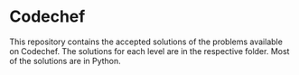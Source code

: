 # Codechef
This repository contains the accepted solutions of the problems available on Codechef.
The solutions for each level are in the respective folder.
Most of the solutions are in Python.
